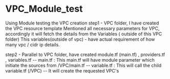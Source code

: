 # VPC_Module_test
Using Module testing the VPC creation
step1 - VPC folder, I have created the VPC resource template
        Mentioned all necessary parameters for VPC, accordingly it will fetch the details from the Variables ( outside of this VPC folder)
        This variables(outside of vpc) - have actual requirement of how many vpc / cidr ip details.

step2 - Parallel to VPC folder, have created module.tf (main.tf) , providers.tf , variables.tf
      -- main.tf : This main.tf will have module parameter which initiate the sources from /VPC/main.tf
      -- variable.tf : This will call the child variable.tf (/VPC)
      -- It will create the requested VPC's
